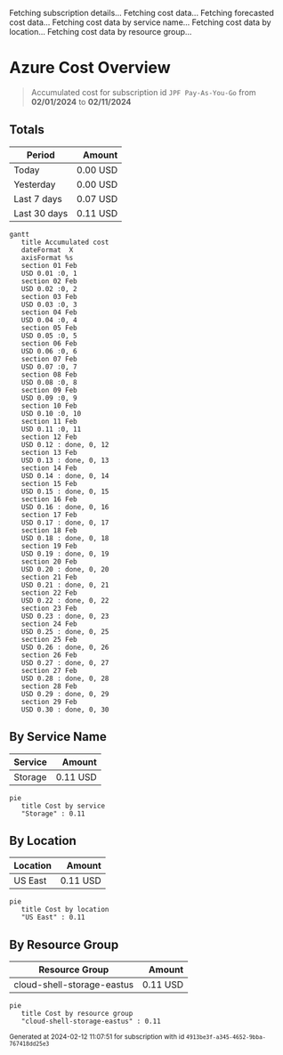 Fetching subscription details...
Fetching cost data...
Fetching forecasted cost data...
Fetching cost data by service name...
Fetching cost data by location...
Fetching cost data by resource group...
# Azure Cost Overview

> Accumulated cost for subscription id `JPF Pay-As-You-Go` from **02/01/2024** to **02/11/2024**

## Totals

|Period|Amount|
|---|---:|
|Today|0.00 USD|
|Yesterday|0.00 USD|
|Last 7 days|0.07 USD|
|Last 30 days|0.11 USD|

```mermaid
gantt
   title Accumulated cost
   dateFormat  X
   axisFormat %s
   section 01 Feb
   USD 0.01 :0, 1
   section 02 Feb
   USD 0.02 :0, 2
   section 03 Feb
   USD 0.03 :0, 3
   section 04 Feb
   USD 0.04 :0, 4
   section 05 Feb
   USD 0.05 :0, 5
   section 06 Feb
   USD 0.06 :0, 6
   section 07 Feb
   USD 0.07 :0, 7
   section 08 Feb
   USD 0.08 :0, 8
   section 09 Feb
   USD 0.09 :0, 9
   section 10 Feb
   USD 0.10 :0, 10
   section 11 Feb
   USD 0.11 :0, 11
   section 12 Feb
   USD 0.12 : done, 0, 12
   section 13 Feb
   USD 0.13 : done, 0, 13
   section 14 Feb
   USD 0.14 : done, 0, 14
   section 15 Feb
   USD 0.15 : done, 0, 15
   section 16 Feb
   USD 0.16 : done, 0, 16
   section 17 Feb
   USD 0.17 : done, 0, 17
   section 18 Feb
   USD 0.18 : done, 0, 18
   section 19 Feb
   USD 0.19 : done, 0, 19
   section 20 Feb
   USD 0.20 : done, 0, 20
   section 21 Feb
   USD 0.21 : done, 0, 21
   section 22 Feb
   USD 0.22 : done, 0, 22
   section 23 Feb
   USD 0.23 : done, 0, 23
   section 24 Feb
   USD 0.25 : done, 0, 25
   section 25 Feb
   USD 0.26 : done, 0, 26
   section 26 Feb
   USD 0.27 : done, 0, 27
   section 27 Feb
   USD 0.28 : done, 0, 28
   section 28 Feb
   USD 0.29 : done, 0, 29
   section 29 Feb
   USD 0.30 : done, 0, 30
```

## By Service Name

|Service|Amount|
|---|---:|
|Storage|0.11 USD|

```mermaid
pie
   title Cost by service
   "Storage" : 0.11
```

## By Location

|Location|Amount|
|---|---:|
|US East|0.11 USD|

```mermaid
pie
   title Cost by location
   "US East" : 0.11
```

## By Resource Group

|Resource Group|Amount|
|---|---:|
|cloud-shell-storage-eastus|0.11 USD|

```mermaid
pie
   title Cost by resource group
   "cloud-shell-storage-eastus" : 0.11
```

<sup>Generated at 2024-02-12 11:07:51 for subscription with id `4913be3f-a345-4652-9bba-767418dd25e3`</sup>
